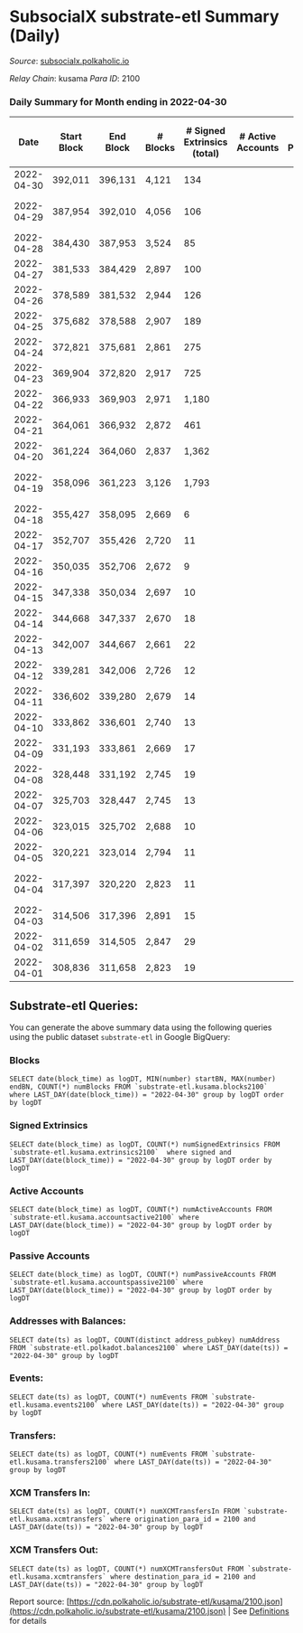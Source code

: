 # SubsocialX substrate-etl Summary (Daily)

_Source_: [subsocialx.polkaholic.io](https://subsocialx.polkaholic.io)

*Relay Chain*: kusama
*Para ID*: 2100



### Daily Summary for Month ending in 2022-04-30


| Date | Start Block | End Block | # Blocks | # Signed Extrinsics (total) | # Active Accounts | # Passive | # New | # Addresses with Balances | # Events | # Transfers | # XCM Transfers In | # XCM Transfers Out | Issues | 
| ---- | ----------- | --------- | -------- | --------------------------- | ----------------- | --------- | ----- | ------------------------- | -------- | ----------- | ------------------ | ------------------- | ------ |
| 2022-04-30 | 392,011 | 396,131 | 4,121 | 134 |  |  |  | 33,745 | 8,707 |   |   |   |  |
| 2022-04-29 | 387,954 | 392,010 | 4,056 | 106 |  |  |  |  | 8,440 |   |   |   | 1 missing (0.02%) |
| 2022-04-28 | 384,430 | 387,953 | 3,524 | 85 |  |  |  |  | 7,343 |   |   |   |  |
| 2022-04-27 | 381,533 | 384,429 | 2,897 | 100 |  |  |  |  | 6,175 |   |   |   |  |
| 2022-04-26 | 378,589 | 381,532 | 2,944 | 126 |  |  |  |  | 6,386 |   |   |   |  |
| 2022-04-25 | 375,682 | 378,588 | 2,907 | 189 |  |  |  |  | 6,547 |   |   |   |  |
| 2022-04-24 | 372,821 | 375,681 | 2,861 | 275 |  |  |  |  | 6,768 |   |   |   |  |
| 2022-04-23 | 369,904 | 372,820 | 2,917 | 725 |  |  |  |  | 8,635 |   |   |   |  |
| 2022-04-22 | 366,933 | 369,903 | 2,971 | 1,180 |  |  |  |  | 10,717 |   |   |   |  |
| 2022-04-21 | 364,061 | 366,932 | 2,872 | 461 |  |  |  |  | 26,345 | 33,370  |   |   |  |
| 2022-04-20 | 361,224 | 364,060 | 2,837 | 1,362 |  |  |  |  | 11,547 |   |   |   |  |
| 2022-04-19 | 358,096 | 361,223 | 3,126 | 1,793 |  |  |  |  | 13,895 | 1  |   |   | 2 missing (0.06%) |
| 2022-04-18 | 355,427 | 358,095 | 2,669 | 6 |  |  |  |  | 5,351 |   |   |   |  |
| 2022-04-17 | 352,707 | 355,426 | 2,720 | 11 |  |  |  |  | 5,464 |   |   |   |  |
| 2022-04-16 | 350,035 | 352,706 | 2,672 | 9 |  |  |  |  | 5,363 |   |   |   |  |
| 2022-04-15 | 347,338 | 350,034 | 2,697 | 10 |  |  |  |  | 5,416 |   |   |   |  |
| 2022-04-14 | 344,668 | 347,337 | 2,670 | 18 |  |  |  |  | 5,376 |   |   |   |  |
| 2022-04-13 | 342,007 | 344,667 | 2,661 | 22 |  |  |  |  | 6,039 |   |   |   |  |
| 2022-04-12 | 339,281 | 342,006 | 2,726 | 12 |  |  |  |  | 5,478 |   |   |   |  |
| 2022-04-11 | 336,602 | 339,280 | 2,679 | 14 |  |  |  |  | 5,387 |   |   |   |  |
| 2022-04-10 | 333,862 | 336,601 | 2,740 | 13 |  |  |  |  | 5,508 |   |   |   |  |
| 2022-04-09 | 331,193 | 333,861 | 2,669 | 17 |  |  |  |  | 5,373 |   |   |   |  |
| 2022-04-08 | 328,448 | 331,192 | 2,745 | 19 |  |  |  |  | 5,529 |   |   |   |  |
| 2022-04-07 | 325,703 | 328,447 | 2,745 | 13 |  |  |  |  | 5,518 |   |   |   |  |
| 2022-04-06 | 323,015 | 325,702 | 2,688 | 10 |  |  |  |  | 5,397 |   |   |   |  |
| 2022-04-05 | 320,221 | 323,014 | 2,794 | 11 |  |  |  |  | 5,612 |   |   |   |  |
| 2022-04-04 | 317,397 | 320,220 | 2,823 | 11 |  |  |  |  | 5,667 |   |   |   | 1 missing (0.04%) |
| 2022-04-03 | 314,506 | 317,396 | 2,891 | 15 |  |  |  |  | 5,814 |   |   |   |  |
| 2022-04-02 | 311,659 | 314,505 | 2,847 | 29 |  |  |  |  | 5,753 |   |   |   |  |
| 2022-04-01 | 308,836 | 311,658 | 2,823 | 19 |  |  |  |  | 5,686 |   |   |   |  |

## Substrate-etl Queries:
You can generate the above summary data using the following queries using the public dataset `substrate-etl` in Google BigQuery:


### Blocks
```
SELECT date(block_time) as logDT, MIN(number) startBN, MAX(number) endBN, COUNT(*) numBlocks FROM `substrate-etl.kusama.blocks2100`  where LAST_DAY(date(block_time)) = "2022-04-30" group by logDT order by logDT
```


### Signed Extrinsics
```
SELECT date(block_time) as logDT, COUNT(*) numSignedExtrinsics FROM `substrate-etl.kusama.extrinsics2100`  where signed and LAST_DAY(date(block_time)) = "2022-04-30" group by logDT order by logDT
```


### Active Accounts
```
SELECT date(block_time) as logDT, COUNT(*) numActiveAccounts FROM `substrate-etl.kusama.accountsactive2100` where LAST_DAY(date(block_time)) = "2022-04-30" group by logDT order by logDT
```


### Passive Accounts
```
SELECT date(block_time) as logDT, COUNT(*) numPassiveAccounts FROM `substrate-etl.kusama.accountspassive2100` where LAST_DAY(date(block_time)) = "2022-04-30" group by logDT order by logDT
```


### Addresses with Balances:
```
SELECT date(ts) as logDT, COUNT(distinct address_pubkey) numAddress FROM `substrate-etl.polkadot.balances2100` where LAST_DAY(date(ts)) = "2022-04-30" group by logDT
```


### Events:
```
SELECT date(ts) as logDT, COUNT(*) numEvents FROM `substrate-etl.kusama.events2100` where LAST_DAY(date(ts)) = "2022-04-30" group by logDT
```


### Transfers:
```
SELECT date(ts) as logDT, COUNT(*) numEvents FROM `substrate-etl.kusama.transfers2100` where LAST_DAY(date(ts)) = "2022-04-30" group by logDT
```


### XCM Transfers In:
```
SELECT date(ts) as logDT, COUNT(*) numXCMTransfersIn FROM `substrate-etl.kusama.xcmtransfers` where origination_para_id = 2100 and LAST_DAY(date(ts)) = "2022-04-30" group by logDT
```


### XCM Transfers Out:
```
SELECT date(ts) as logDT, COUNT(*) numXCMTransfersOut FROM `substrate-etl.kusama.xcmtransfers` where destination_para_id = 2100 and LAST_DAY(date(ts)) = "2022-04-30" group by logDT
```



Report source: [https://cdn.polkaholic.io/substrate-etl/kusama/2100.json](https://cdn.polkaholic.io/substrate-etl/kusama/2100.json) | See [Definitions](/DEFINITIONS.md) for details
